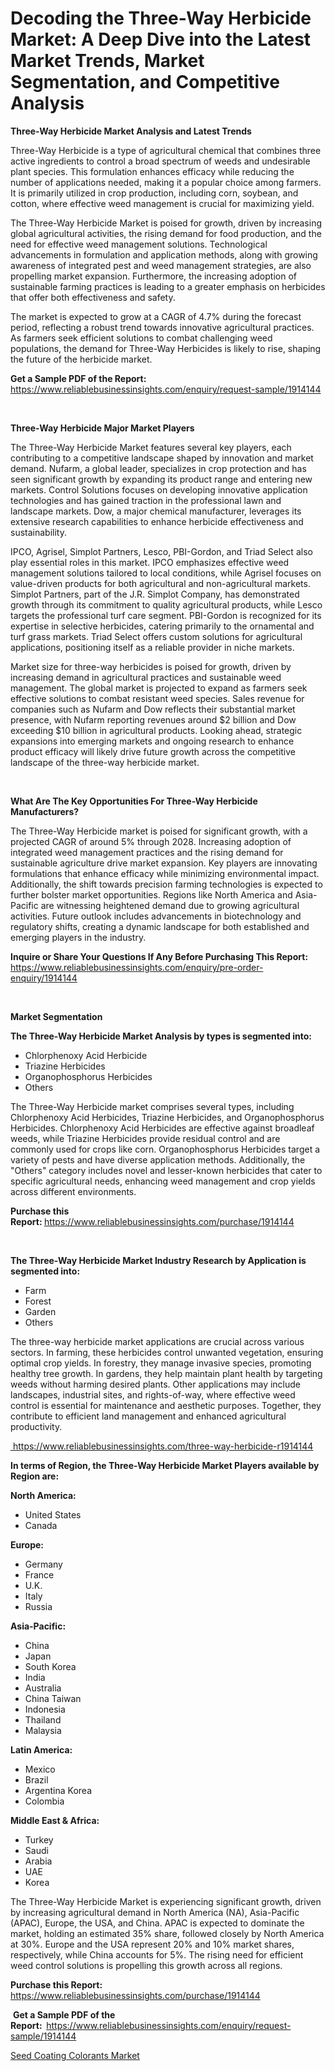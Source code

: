 <p><h1>Decoding the Three-Way Herbicide Market: A Deep Dive into the Latest Market Trends, Market Segmentation, and Competitive Analysis</h1></p><p><strong>Three-Way Herbicide Market Analysis and Latest Trends</strong></p>
<p><p>Three-Way Herbicide is a type of agricultural chemical that combines three active ingredients to control a broad spectrum of weeds and undesirable plant species. This formulation enhances efficacy while reducing the number of applications needed, making it a popular choice among farmers. It is primarily utilized in crop production, including corn, soybean, and cotton, where effective weed management is crucial for maximizing yield.</p><p>The Three-Way Herbicide Market is poised for growth, driven by increasing global agricultural activities, the rising demand for food production, and the need for effective weed management solutions. Technological advancements in formulation and application methods, along with growing awareness of integrated pest and weed management strategies, are also propelling market expansion. Furthermore, the increasing adoption of sustainable farming practices is leading to a greater emphasis on herbicides that offer both effectiveness and safety.</p><p>The market is expected to grow at a CAGR of 4.7% during the forecast period, reflecting a robust trend towards innovative agricultural practices. As farmers seek efficient solutions to combat challenging weed populations, the demand for Three-Way Herbicides is likely to rise, shaping the future of the herbicide market.</p></p>
<p><strong>Get a Sample PDF of the Report:&nbsp;</strong> <a href="https://www.reliablebusinessinsights.com/enquiry/request-sample/1914144?utm_campaign=3032&utm_medium=2&utm_source=Github&utm_content=ia&utm_term=03042025&utm_id=three-way-herbicide">https://www.reliablebusinessinsights.com/enquiry/request-sample/1914144</a></p>
<p>&nbsp;</p>
<p><strong>Three-Way Herbicide Major Market Players</strong></p>
<p><p>The Three-Way Herbicide Market features several key players, each contributing to a competitive landscape shaped by innovation and market demand. Nufarm, a global leader, specializes in crop protection and has seen significant growth by expanding its product range and entering new markets. Control Solutions focuses on developing innovative application technologies and has gained traction in the professional lawn and landscape markets. Dow, a major chemical manufacturer, leverages its extensive research capabilities to enhance herbicide effectiveness and sustainability.</p><p>IPCO, Agrisel, Simplot Partners, Lesco, PBI-Gordon, and Triad Select also play essential roles in this market. IPCO emphasizes effective weed management solutions tailored to local conditions, while Agrisel focuses on value-driven products for both agricultural and non-agricultural markets. Simplot Partners, part of the J.R. Simplot Company, has demonstrated growth through its commitment to quality agricultural products, while Lesco targets the professional turf care segment. PBI-Gordon is recognized for its expertise in selective herbicides, catering primarily to the ornamental and turf grass markets. Triad Select offers custom solutions for agricultural applications, positioning itself as a reliable provider in niche markets.</p><p>Market size for three-way herbicides is poised for growth, driven by increasing demand in agricultural practices and sustainable weed management. The global market is projected to expand as farmers seek effective solutions to combat resistant weed species. Sales revenue for companies such as Nufarm and Dow reflects their substantial market presence, with Nufarm reporting revenues around $2 billion and Dow exceeding $10 billion in agricultural products. Looking ahead, strategic expansions into emerging markets and ongoing research to enhance product efficacy will likely drive future growth across the competitive landscape of the three-way herbicide market.</p></p>
<p>&nbsp;</p>
<p><strong>What Are The Key Opportunities For Three-Way Herbicide Manufacturers?</strong></p>
<p><p>The Three-Way Herbicide market is poised for significant growth, with a projected CAGR of around 5% through 2028. Increasing adoption of integrated weed management practices and the rising demand for sustainable agriculture drive market expansion. Key players are innovating formulations that enhance efficacy while minimizing environmental impact. Additionally, the shift towards precision farming technologies is expected to further bolster market opportunities. Regions like North America and Asia-Pacific are witnessing heightened demand due to growing agricultural activities. Future outlook includes advancements in biotechnology and regulatory shifts, creating a dynamic landscape for both established and emerging players in the industry.</p></p>
<p><strong>Inquire or Share Your Questions If Any Before Purchasing This Report:</strong> <a href="https://www.reliablebusinessinsights.com/enquiry/pre-order-enquiry/1914144?utm_campaign=3032&utm_medium=2&utm_source=Github&utm_content=ia&utm_term=03042025&utm_id=three-way-herbicide">https://www.reliablebusinessinsights.com/enquiry/pre-order-enquiry/1914144</a></p>
<p>&nbsp;</p>
<p><strong>Market Segmentation</strong></p>
<p><strong>The Three-Way Herbicide Market Analysis by types is segmented into:</strong></p>
<p><ul><li>Chlorphenoxy Acid Herbicide</li><li>Triazine Herbicides</li><li>Organophosphorus Herbicides</li><li>Others</li></ul></p>
<p><p>The Three-Way Herbicide market comprises several types, including Chlorphenoxy Acid Herbicides, Triazine Herbicides, and Organophosphorus Herbicides. Chlorphenoxy Acid Herbicides are effective against broadleaf weeds, while Triazine Herbicides provide residual control and are commonly used for crops like corn. Organophosphorus Herbicides target a variety of pests and have diverse application methods. Additionally, the "Others" category includes novel and lesser-known herbicides that cater to specific agricultural needs, enhancing weed management and crop yields across different environments.</p></p>
<p><strong>Purchase this Report:&nbsp;</strong><a href="https://www.reliablebusinessinsights.com/purchase/1914144?utm_campaign=3032&utm_medium=2&utm_source=Github&utm_content=ia&utm_term=03042025&utm_id=three-way-herbicide">https://www.reliablebusinessinsights.com/purchase/1914144</a></p>
<p>&nbsp;</p>
<p><strong>The Three-Way Herbicide Market Industry Research by Application is segmented into:</strong></p>
<p><ul><li>Farm</li><li>Forest</li><li>Garden</li><li>Others</li></ul></p>
<p><p>The three-way herbicide market applications are crucial across various sectors. In farming, these herbicides control unwanted vegetation, ensuring optimal crop yields. In forestry, they manage invasive species, promoting healthy tree growth. In gardens, they help maintain plant health by targeting weeds without harming desired plants. Other applications may include landscapes, industrial sites, and rights-of-way, where effective weed control is essential for maintenance and aesthetic purposes. Together, they contribute to efficient land management and enhanced agricultural productivity.</p></p>
<p><a href="https://www.reliablebusinessinsights.com/three-way-herbicide-r1914144?utm_campaign=3032&utm_medium=2&utm_source=Github&utm_content=ia&utm_term=03042025&utm_id=three-way-herbicide">&nbsp;https://www.reliablebusinessinsights.com/three-way-herbicide-r1914144</a></p>
<p><strong>In terms of Region, the Three-Way Herbicide Market Players available by Region are:</strong></p>
<p>
    <p> <strong> North America: </strong>
        <ul>
            <li>United States</li>
            <li>Canada</li>
        </ul>
        </p> 
    <p> <strong> Europe: </strong>
        <ul>
            <li>Germany</li>
            <li>France</li>
            <li>U.K.</li>
            <li>Italy</li>
            <li>Russia</li>
        </ul>
        </p> 
    <p> <strong> Asia-Pacific: </strong>
        <ul>
            <li>China</li>
            <li>Japan</li>
            <li>South Korea</li>
            <li>India</li>
            <li>Australia</li>
            <li>China Taiwan</li>
            <li>Indonesia</li>
            <li>Thailand</li>
            <li>Malaysia</li>
        </ul>
        </p> 
    <p> <strong> Latin America: </strong>
        <ul>
            <li>Mexico</li>
            <li>Brazil</li>
            <li>Argentina Korea</li>
            <li>Colombia</li>
        </ul>
        </p> 
    <p> <strong> Middle East & Africa: </strong>
        <ul>
            <li>Turkey</li>
            <li>Saudi</li>
            <li>Arabia</li>
            <li>UAE</li>
            <li>Korea</li>
        </ul>
    </p>
    </p>
<p><p>The Three-Way Herbicide Market is experiencing significant growth, driven by increasing agricultural demand in North America (NA), Asia-Pacific (APAC), Europe, the USA, and China. APAC is expected to dominate the market, holding an estimated 35% share, followed closely by North America at 30%. Europe and the USA represent 20% and 10% market shares, respectively, while China accounts for 5%. The rising need for efficient weed control solutions is propelling this growth across all regions.</p></p>
<p><strong>Purchase this Report: </strong><a href="https://www.reliablebusinessinsights.com/purchase/1914144?utm_campaign=3032&utm_medium=2&utm_source=Github&utm_content=ia&utm_term=03042025&utm_id=three-way-herbicide">https://www.reliablebusinessinsights.com/purchase/1914144</a></p>
<p>&nbsp;<strong>Get a Sample PDF of the Report:&nbsp;&nbsp;</strong><a href="https://www.reliablebusinessinsights.com/enquiry/request-sample/1914144?utm_campaign=3032&utm_medium=2&utm_source=Github&utm_content=ia&utm_term=03042025&utm_id=three-way-herbicide">https://www.reliablebusinessinsights.com/enquiry/request-sample/1914144</a></p>
<p><strong></strong></p>
<p><p><a href="https://github.com/baetahassaz6/Market-Research-Report-List-1/blob/main/seed-coating-colorants-market.md?utm_campaign=3032&utm_medium=2&utm_source=Github&utm_content=ia&utm_term=03042025&utm_id=three-way-herbicide">Seed Coating Colorants Market</a></p></p>